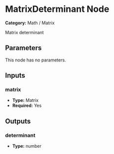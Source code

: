 
# MatrixDeterminant Node

**Category:** Math / Matrix

Matrix determinant

## Parameters

This node has no parameters.

## Inputs


### matrix
- **Type:** Matrix
- **Required:** Yes



## Outputs


### determinant
- **Type:** number




